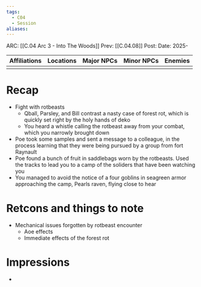 ```yaml
---
tags:
  - C04
  - Session
aliases:
---
```

ARC: [[C.04 Arc 3 - Into The Woods]]
Prev: [[C.04.08]]
Post: 
Date: 2025-

| Affiliations | Locations | Major NPCs | Minor NPCs |  Enemies   | 
| ----------------- | ------------ | --------- | ---------- | ---------- |
|                   |              |           |            |             |

# Recap
- Fight with rotbeasts
	- Qball, Parsley, and Bill contrast a nasty case of forest rot, which is quickly set right by the holy hands of deko 
	- You heard a whistle calling the rotbeast away from your combat, which you narrowly brought down
- Poe took some samples and sent a message to a colleague, in the process learning that they were being pursued by a group from fort Raynault 
- Poe found a bunch of fruit in saddlebags worn by the rotbeasts. Used the tracks to lead you to a camp of the soliders that have been watching you
- You managed to avoid the notice of a four goblins in seagreen armor approaching the camp, Pearls raven, flying close to hear 
# Retcons and things to note
- Mechanical issues forgotten by rotbeast encounter
	- Aoe effects
	- Immediate effects of the forest rot 
# Impressions
   - 